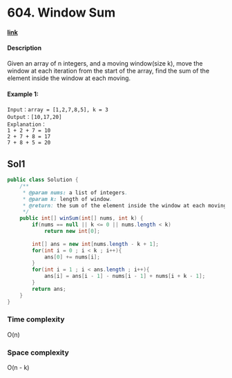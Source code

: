 # 604. Window Sum

#### [link](https://www.lintcode.com/problem/window-sum/description)

#### Description
Given an array of n integers, and a moving window(size k), move the window at each iteration from the start of the array, find the sum of the element inside the window at each moving.

#### Example 1:
```
Input：array = [1,2,7,8,5], k = 3
Output：[10,17,20]
Explanation：
1 + 2 + 7 = 10
2 + 7 + 8 = 17
7 + 8 + 5 = 20
```

## Sol1
```java
public class Solution {
    /**
     * @param nums: a list of integers.
     * @param k: length of window.
     * @return: the sum of the element inside the window at each moving.
     */
    public int[] winSum(int[] nums, int k) {
        if(nums == null || k <= 0 || nums.length < k) 
            return new int[0]; 
            
        int[] ans = new int[nums.length - k + 1];
        for(int i = 0 ; i < k ; i++){
            ans[0] += nums[i];
        }
        for(int i = 1 ; i < ans.length ; i++){
            ans[i] = ans[i - 1] - nums[i - 1] + nums[i + k - 1];
        }
        return ans;
    }
}
```
### Time complexity
O(n)
### Space complexity
O(n - k)